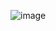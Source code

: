 ![image](https://user-images.githubusercontent.com/47866562/230512361-b29d3acc-72e2-4f05-938f-ea8c516ebfbc.png)

